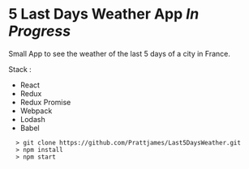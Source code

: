 # 5 Last Days Weather App ***In Progress***

Small App to see the weather of the last 5 days of a city in France.

Stack :
* React
* Redux
* Redux Promise
* Webpack
* Lodash
* Babel

```
  > git clone https://github.com/Prattjames/Last5DaysWeather.git
  > npm install
  > npm start
```
